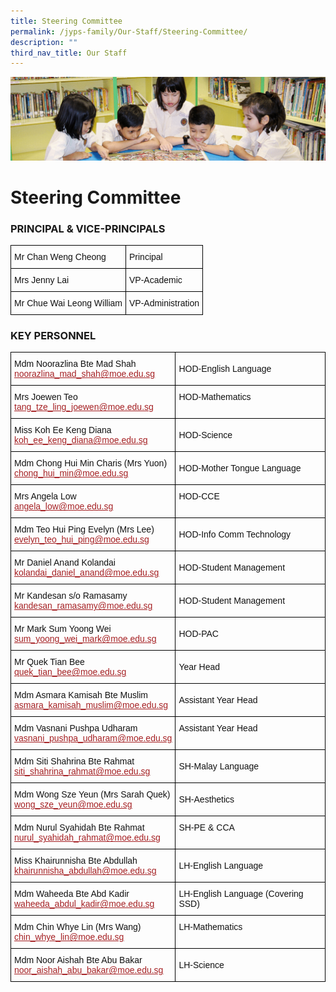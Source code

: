 ```yaml
---
title: Steering Committee
permalink: /jyps-family/Our-Staff/Steering-Committee/
description: ""
third_nav_title: Our Staff
---
```

![](/images/banner.gif)

Steering Committee
==================

### PRINCIPAL & VICE-PRINCIPALS

<style type="text/css">
.tg  {border-collapse:collapse;border-spacing:0;}
.tg td{border-color:black;border-style:solid;border-width:1px;font-family:Arial, sans-serif;font-size:14px;
  overflow:hidden;padding:10px 5px;word-break:normal;}
.tg th{border-color:black;border-style:solid;border-width:1px;font-family:Arial, sans-serif;font-size:14px;
  font-weight:normal;overflow:hidden;padding:10px 5px;word-break:normal;}
.tg .tg-yp4s{color:#111;text-align:left;vertical-align:middle}
</style>
<table class="tg">
<thead>
  <tr>
    <th class="tg-yp4s">Mr Chan Weng Cheong</th>
    <th class="tg-yp4s">Principal</th>
  </tr>
</thead>
<tbody>
  <tr>
    <td class="tg-yp4s">Mrs Jenny Lai</td>
    <td class="tg-yp4s">VP-Academic </td>
  </tr>
  <tr>
    <td class="tg-yp4s">Mr Chue Wai Leong William </td>
    <td class="tg-yp4s">VP-Administration</td>
  </tr>
</tbody>
</table>


### KEY PERSONNEL





<style type="text/css">
.tg  {border-collapse:collapse;border-spacing:0;}
.tg td{border-color:black;border-style:solid;border-width:1px;font-family:Arial, sans-serif;font-size:14px;
  overflow:hidden;padding:10px 5px;word-break:normal;}
.tg th{border-color:black;border-style:solid;border-width:1px;font-family:Arial, sans-serif;font-size:14px;
  font-weight:normal;overflow:hidden;padding:10px 5px;word-break:normal;}
.tg .tg-lyvw{color:#111;text-align:left;vertical-align:top}
.tg .tg-yp4s{color:#111;text-align:left;vertical-align:middle}
.tg .tg-ijrk{color:#a52023;text-align:left;vertical-align:top}
</style>
<table class="tg">
<thead>
  <tr>
    <th class="tg-yp4s">Mdm Noorazlina Bte Mad Shah<br><a href="mailto:noorazlina_mad_shah@moe.edu.sg"><span style="text-decoration:underline;color:#A52023">noorazlina_mad_shah@moe.edu.sg</span></a><br></th>
    <th class="tg-yp4s">HOD-English Language</th>
	</tr>
  <tr>
    <td class="tg-yp4s">Mrs Joewen Teo<br><a href="mailto:tang_tze_ling_joewen@moe.edu.sg"><span style="text-decoration:underline;color:#A52023">tang_tze_ling_joewen@moe.edu.sg</span></a> </td>
    <td class="tg-lyvw">HOD-Mathematics  </td>
  </tr>
  <tr>
    <td class="tg-yp4s">Miss Koh Ee Keng Diana<br><a href="mailto:koh_ee_keng_diana@moe.edu.sg"><span style="text-decoration:underline;color:#A52023">koh_ee_keng_diana@moe.edu.sg</span></a><br></td>
    <td class="tg-yp4s">HOD-Science</td>
  </tr>
  <tr>
    <td class="tg-lyvw">Mdm Chong Hui Min Charis (Mrs Yuon)<br><a href="mailto:chong_hui_min@moe.edu.sg"><span style="text-decoration:underline;color:#A52023">chong_hui_min@moe.edu.sg</span></a><br></td>
    <td class="tg-yp4s">HOD-Mother Tongue Language</td>
  </tr>
  <tr>
    <td class="tg-yp4s">Mrs Angela Low<br><a href="mailto:angela_low@moe.edu.sg"><span style="text-decoration:underline;color:#A52023">angela_low@moe.edu.sg</span></a><br></td>
    <td class="tg-lyvw">HOD-CCE</td>
  </tr>
  <tr>
    <td class="tg-yp4s">Mdm Teo Hui Ping Evelyn (Mrs Lee)<br><a href="mailto:evelyn_teo_hui_ping@moe.edu.sg"><span style="text-decoration:underline;color:#A52023">evelyn_teo_hui_ping@moe.edu.sg</span></a><br></td>
    <td class="tg-yp4s">HOD-Info Comm Technology</td>
  </tr>
  <tr>
    <td class="tg-yp4s">Mr Daniel Anand Kolandai<br><a href="mailto:kolandai_daniel_anand@moe.edu.sg"><span style="text-decoration:underline;color:#A52023">kolandai_daniel_anand@moe.edu.sg</span></a><br></td>
    <td class="tg-yp4s">HOD-Student Management </td>
  </tr>
  <tr>
    <td class="tg-yp4s">Mr Kandesan s/o Ramasamy<br><a href="mailto:kandesan_ramasamy@moe.edu.sg"><span style="text-decoration:underline;color:#A52023">kandesan_ramasamy@moe.edu.sg</span></a><br></td>
    <td class="tg-yp4s">HOD-Student Management</td>
  </tr>
  <tr>
    <td class="tg-lyvw">Mr Mark Sum Yoong Wei<br><a href="mailto:sum_yoong_wei_mark@moe.edu.sg"><span style="text-decoration:underline;color:#A52023">sum_yoong_wei_mark@moe.edu.sg</span></a><br></td>
    <td class="tg-yp4s">HOD-PAC </td>
  </tr>
  <tr>
    <td class="tg-yp4s">Mr Quek Tian Bee<br><a href="mailto:quek_tian_bee@moe.edu.sg"><span style="text-decoration:underline;color:#A52023">quek_tian_bee@moe.edu.sg</span></a><br></td>
    <td class="tg-yp4s">Year Head </td>
  </tr>
  <tr>
    <td class="tg-yp4s">Mdm Asmara Kamisah Bte Muslim <br><a href="mailto:asmara_kamisah_muslim@moe.edu.sg"><span style="text-decoration:underline;color:#A52023">asmara_kamisah_muslim@moe.edu.sg</span></a><br></td>
    <td class="tg-yp4s">Assistant Year Head </td>
  </tr>
  <tr>
    <td class="tg-lyvw">Mdm Vasnani Pushpa Udharam<br><a href="mailto:vasnani_pushpa_udharam@moe.edu.sg"><span style="text-decoration:underline;color:#A52023">vasnani_pushpa_udharam@moe.edu.sg</span></a> </td>
    <td class="tg-lyvw">Assistant Year Head  </td>
  </tr>
  <tr>
    <td class="tg-yp4s">Mdm Siti Shahrina Bte Rahmat<br><a href="mailto:siti_shahrina_rahmat@moe.edu.sg"><span style="text-decoration:underline;color:#A52023">siti_shahrina_rahmat@moe.edu.sg</a> </td>
    <td class="tg-yp4s">SH-Malay Language </td>
  </tr>
  <tr>
    <td class="tg-yp4s">Mdm Wong Sze Yeun (Mrs Sarah Quek)<br><a href="mailto:wong_sze_yeun@moe.edu.sg"><span style="text-decoration:underline;color:#A52023">wong_sze_yeun@moe.edu.sg</span></a><br></td>
    <td class="tg-yp4s">SH-Aesthetics<br></td>
  </tr>
  <tr>
    <td class="tg-yp4s">Mdm Nurul Syahidah Bte Rahmat<br><a href="mailto:nurul_syahidah_rahmat@moe.edu.sg"><span style="text-decoration:underline;color:#A52023">nurul_syahidah_rahmat@moe.edu.sg</span></a><br></td>
    <td class="tg-lyvw">SH-PE &amp; CCA<br></td>
  </tr>
  <tr>
    <td class="tg-yp4s">Miss Khairunnisha Bte Abdullah<br><a href="mailto:khairunnisha_abdullah@moe.edu.sg"><span style="text-decoration:underline;color:#A52023">khairunnisha_abdullah@moe.edu.sg</span></a><br></td>
    <td class="tg-yp4s">LH-English Language </td>
  </tr>
  <tr>
    <td class="tg-yp4s">Mdm Waheeda Bte Abd Kadir<br><a href="mailto:waheeda_abdul_kadir@moe.edu.sg"><span style="text-decoration:underline;color:#A52023">waheeda_abdul_kadir@moe.edu.sg</span></a><br></td>
    <td class="tg-yp4s">LH-English Language (Covering SSD)</td>
  </tr>
  <tr>
    <td class="tg-lyvw">Mdm Chin Whye Lin (Mrs Wang)<br><a href="mailto:chin_whye_lin@moe.edu.sg"><span style="text-decoration:underline;color:#A52023">chin_whye_lin@moe.edu.sg</span></a><br></td>
    <td class="tg-lyvw">LH-Mathematics<br></td>
  </tr>
  <tr>
    <td class="tg-yp4s">Mdm Noor Aishah Bte Abu Bakar<br><a href="mailto:noor_aishah_abu_bakar@moe.edu.sg"><span style="text-decoration:underline;color:#A52023">noor_aishah_abu_bakar@moe.edu.sg</span></a><br></td>
    <td class="tg-yp4s">LH-Science </td>
  </tr>
</tbody>
</table>